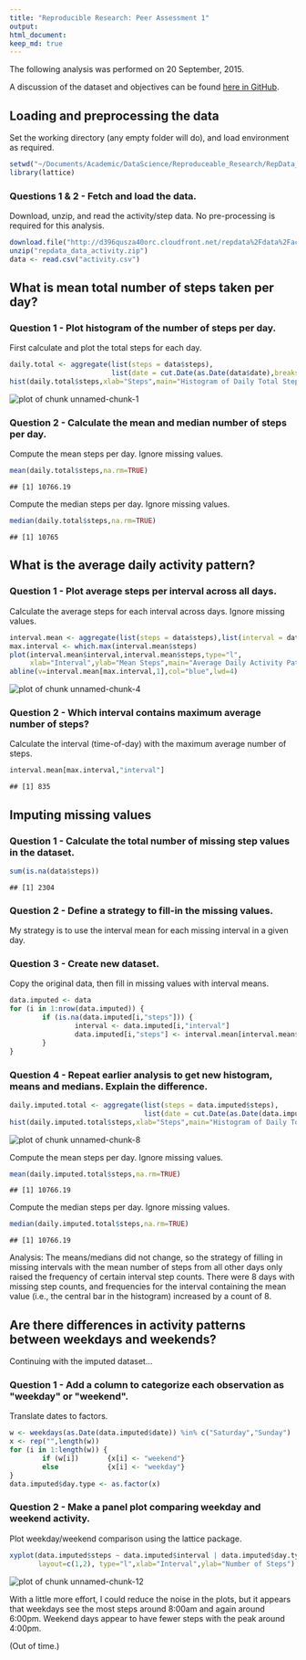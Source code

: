 ```yaml
---
title: "Reproducible Research: Peer Assessment 1"
output: 
html_document:
keep_md: true
---
```


The following analysis was performed on 20 September, 2015.

A discussion of the dataset and objectives can be found [here in GitHub](https://github.com/fsmithus/RepData_PeerAssessment1).


## Loading and preprocessing the data

Set the working directory (any empty folder will do), and load environment as required.

```r
setwd("~/Documents/Academic/DataScience/Reproduceable_Research/RepData_PeerAssessment1/")
library(lattice)
```

### Questions 1 & 2 - Fetch and load the data.
Download, unzip, and read the activity/step data. No pre-processing is required for this analysis.

```r
download.file("http://d396qusza40orc.cloudfront.net/repdata%2Fdata%2Factivity.zip","repdata_data_activity.zip")
unzip("repdata_data_activity.zip")
data <- read.csv("activity.csv")
```


## What is mean total number of steps taken per day?

### Question 1 - Plot histogram of the number of steps per day.
First calculate and plot the total steps for each day.

```r
daily.total <- aggregate(list(steps = data$steps),
                         list(date = cut.Date(as.Date(data$date),breaks="day")),sum)
hist(daily.total$steps,xlab="Steps",main="Histogram of Daily Total Steps")
```

![plot of chunk unnamed-chunk-1](figure/unnamed-chunk-1-1.png) 

### Question 2 - Calculate the mean and median number of steps per day.
Compute the mean steps per day. Ignore missing values.

```r
mean(daily.total$steps,na.rm=TRUE)
```

```
## [1] 10766.19
```

Compute the median steps per day. Ignore missing values.

```r
median(daily.total$steps,na.rm=TRUE)
```

```
## [1] 10765
```


## What is the average daily activity pattern?

### Question 1 - Plot average steps per interval across all days.
Calculate the average steps for each interval across days. Ignore missing values.

```r
interval.mean <- aggregate(list(steps = data$steps),list(interval = data$interval),mean,na.rm=TRUE)
max.interval <- which.max(interval.mean$steps)
plot(interval.mean$interval,interval.mean$steps,type="l",
     xlab="Interval",ylab="Mean Steps",main="Average Daily Activity Pattern")
abline(v=interval.mean[max.interval,1],col="blue",lwd=4)
```

![plot of chunk unnamed-chunk-4](figure/unnamed-chunk-4-1.png) 

### Question 2 - Which interval contains maximum average number of steps?
Calculate the interval (time-of-day) with the maximum average number of steps.

```r
interval.mean[max.interval,"interval"]
```

```
## [1] 835
```


## Imputing missing values

### Question 1 - Calculate the total number of missing step values in the dataset.

```r
sum(is.na(data$steps))
```

```
## [1] 2304
```

### Question 2 - Define a strategy to fill-in the missing values.
My strategy is to use the interval mean for each missing interval in a given day.

### Question 3 - Create new dataset.
Copy the original data, then fill in missing values with interval means.

```r
data.imputed <- data
for (i in 1:nrow(data.imputed)) {
        if (is.na(data.imputed[i,"steps"])) {
                interval <- data.imputed[i,"interval"]
                data.imputed[i,"steps"] <- interval.mean[interval.mean$interval==interval,"steps"]
        }
}
```

### Question 4 - Repeat earlier analysis to get new histogram, means and medians. Explain the difference.


```r
daily.imputed.total <- aggregate(list(steps = data.imputed$steps),
                                 list(date = cut.Date(as.Date(data.imputed$date),breaks="day")),sum)
hist(daily.imputed.total$steps,xlab="Steps",main="Histogram of Daily Total Steps")
```

![plot of chunk unnamed-chunk-8](figure/unnamed-chunk-8-1.png) 

Compute the mean steps per day. Ignore missing values.

```r
mean(daily.imputed.total$steps,na.rm=TRUE)
```

```
## [1] 10766.19
```

Compute the median steps per day. Ignore missing values.

```r
median(daily.imputed.total$steps,na.rm=TRUE)
```

```
## [1] 10766.19
```

Analysis: The means/medians did not change, so the strategy of filling in missing intervals with the mean number of steps from all other days only raised the frequency of certain interval step counts. There were 8 days with missing step counts, and frequencies for the interval containing the mean value (i.e., the central bar in the histogram) increased by a count of 8.


## Are there differences in activity patterns between weekdays and weekends?

Continuing with the imputed dataset...

### Question 1 - Add a column to categorize each observation as "weekday" or "weekend".
Translate dates to factors.

```r
w <- weekdays(as.Date(data.imputed$date)) %in% c("Saturday","Sunday")
x <- rep("",length(w))
for (i in 1:length(w)) {
        if (w[i])       {x[i] <- "weekend"}
        else            {x[i] <- "weekday"}
}
data.imputed$day.type <- as.factor(x)
```

### Question 2 - Make a panel plot comparing weekday and weekend activity.
Plot weekday/weekend comparison using the lattice package.

```r
xyplot(data.imputed$steps ~ data.imputed$interval | data.imputed$day.type,
       layout=c(1,2), type="l",xlab="Interval",ylab="Number of Steps")
```

![plot of chunk unnamed-chunk-12](figure/unnamed-chunk-12-1.png) 

With a little more effort, I could reduce the noise in the plots, but it appears that weekdays see the most steps around 8:00am and again around 6:00pm. Weekend days appear to have fewer steps with the peak around 4:00pm.

(Out of time.)

